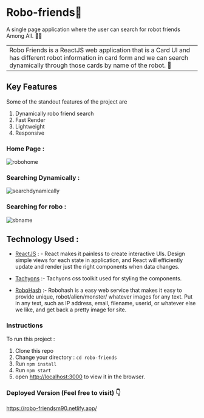 
# Robo-friends🤖
A single page application where the user can search for robot friends Among All. 🗽🤖

<table>
	<tr>
		<td>
			Robo Friends is a ReactJS web application that is a Card UI and has different robot information in card 
			form and we can search dynamically through those cards by name of the robot. 🤖
		</td>
	</tr>
</table>

## Key Features
Some of the standout features of the project are
1. Dynamically robo friend search
2. Fast Render
3. Lightweight
4. Responsive
  
### Home Page :
![robohome](https://user-images.githubusercontent.com/58518192/72223570-802eae00-359a-11ea-9cdf-e090287f89a5.png)

### Searching Dynamically :
![searchdynamically](https://user-images.githubusercontent.com/58518192/72633599-01af8300-3983-11ea-9799-add6e36d1472.gif)

### Searching for robo :
![sbname](https://user-images.githubusercontent.com/58518192/72223575-95a3d800-359a-11ea-89b3-c32b346d49ec.png)


## Technology Used :
- [ReactJS](https://reactjs.org/) : - React makes it painless to create interactive UIs. Design simple views for each state in application, and React will efficiently update and render just the right components when data changes.

- [Tachyons](https://tachyons.io/) :- Tachyons css toolkit used for styling the components.
  
- [RoboHash](https://robohash.org/) :- Robohash is a easy web service that makes it easy to provide unique, robot/alien/monster/
  whatever images for any text. Put in any text, such as IP address, email, filename, userid, or whatever else we like, and get
  back a pretty image for site.

### Instructions
To run this project :
1. Clone this repo
2. Change your directory : `cd robo-friends`
3. Run `npm install`
5. Run `npm start`
6. open [http://localhost:3000](http://localhost:3000) to view it in the browser.

### Deployed Version (Feel free to visit) 👇
https://robo-friendsm90.netlify.app/

